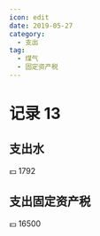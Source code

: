 ```yaml
---
icon: edit
date: 2019-05-27
category:
  - 支出
tag:
  - 煤气
  - 固定资产税
---
```


# 记录 13

## 支出水

:yen: 1792

## 支出固定资产税

:yen: 16500
